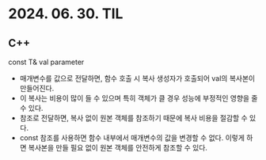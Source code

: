 # 2024. 06. 30. TIL

## C++
const T& val  parameter
- 매개변수를 값으로 전달하면, 함수 호출 시 복사 생성자가 호출되어 val의 복사본이 만들어진다. 
- 이 복사는 비용이 많이 들 수 있으며 특히 객체가 클 경우 성능에 부정적인 영향을 줄 수 있다.
- 참조로 전달하면, 복사 없이 원본 객체를 참조하기 때문에 복사 비용을 절감할 수 있다.
- const 참조를 사용하면 함수 내부에서 매개변수의 값을 변경할 수 없다. 이렇게 하면 복사본을 만들 필요 없이 원본 객체를 안전하게 참조할 수 있다.
